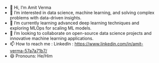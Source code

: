 - 👋 Hi, I’m Amit Verma
- 👀 I’m interested in data science, machine learning, and solving complex problems with data-driven insights.
- 🌱 I’m currently learning advanced deep learning techniques and exploring MLOps for scaling ML models.
- 💞️ I’m looking to collaborate on open-source data science projects and innovative machine learning applications. 
- 📫 How to reach me : LinkedIn : https://www.linkedin.com/in/amit-verma-57a7a71b7/
- 😄 Pronouns: He/Him
  

<!---
amitverma2699/amitverma2699 is a ✨ special ✨ repository because its `README.md` (this file) appears on your GitHub profile.
You can click the Preview link to take a look at your changes.
--->
